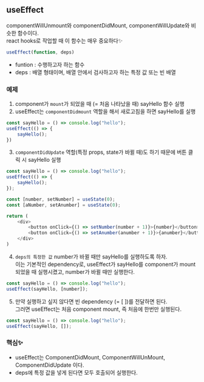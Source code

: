 ## useEffect

componentWillUnmount와 componentDidMount, componentWillUpdate와 비슷한 함수이다.  
react hooks로 작업할 때 이 함수는 매우 중요하다✨

```js
useEffect(function, deps)
```
- funtion : 수행하고자 하는 함수
- deps : 배열 형태이며, 배열 안에서 검사하고자 하는 특정 값 또는 빈 배열


### 예제
1. component가 `mount`가 되었을 때 (= 처음 나타났을 때) sayHello 함수 실행
2. useEffect는 `componentDidmount` 역할을 해서 새로고침을 하면 sayHello를 실행

```js
const sayHello = () => console.log("hello");
useEffect(() => {
    sayHello();
})
```

3. `componentDidUpdate` 역할(특정 props, state가 바뀔 때)도 하기 때문에 버튼 클릭 시 sayHello 실행

```js
const sayHello = () => console.log("hello");
useEffect(() => {
    sayHello();
});

const [number, setNumber] = useState(0);
const [aNumber, setAnumber] = useState(0);

return (
    <div>
        <button onClick={() => setNumber(number + 1)}>{number}</button>
        <button onClick={() => setAnumber(anumber + 1)}>{anumber}</button>
    </div>
)
```

4. `deps의 특정한 값`
number가 바뀔 때만 sayHello를 실행하도록 하자.  
이는 기본적인 dependency로, useEffect가 sayHello를 component가 mount 되었을 때 실행시켰고, number가 바뀔 때만 실행한다.   


```js
const sayHello = () => console.log("hello");
useEffect(sayHello, [number]); 
```

5. 만약 실행하고 싶지 않다면 빈 dependency (= [ ])를 전달하면 된다.  
그러면 useEffect는 처음 component mount, 즉 처음에 한번만 실행된다.

```js
const sayHello = () => console.log("hello");
useEffect(sayHello, []); 
```



### 핵심✨

- useEffect는 ComponentDidMount, ComponentWillUnMount, ComponentDidUpdate 이다. 
- deps에 특정 값을 넣게 된다면 모두 호출되어 실행한다.

